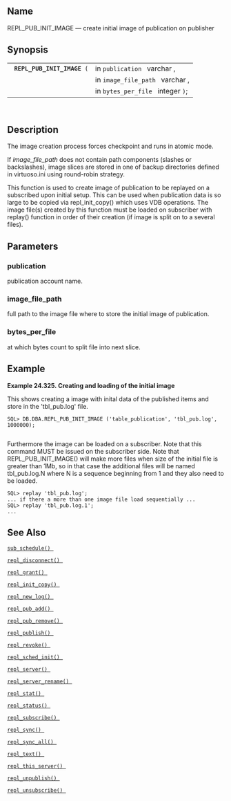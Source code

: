 <div>

<div>

</div>

<div>

## Name

REPL_PUB_INIT_IMAGE — create initial image of publication on publisher

</div>

<div>

## Synopsis

<div>

|                                  |                                   |
|----------------------------------|-----------------------------------|
| ` `**`REPL_PUB_INIT_IMAGE`**` (` | in `publication ` varchar ,       |
|                                  | in `image_file_path ` varchar ,   |
|                                  | in `bytes_per_file ` integer `)`; |

<div>

 

</div>

</div>

</div>

<div>

## Description

The image creation process forces checkpoint and runs in atomic mode.

If <span class="emphasis">*image_file_path*</span> does not contain path
components (slashes or backslashes), image slices are stored in one of
backup directories defined in virtuoso.ini using round-robin strategy.

This function is used to create image of publication to be replayed on a
subscribed upon initial setup. This can be used when publication data is
so large to be copied via repl_init_copy() which uses VDB operations.
The image file(s) created by this function must be loaded on subscriber
with replay() function in order of their creation (if image is split on
to a several files).

</div>

<div>

## Parameters

<div>

### publication

publication account name.

</div>

<div>

### image_file_path

full path to the image file where to store the initial image of
publication.

</div>

<div>

### bytes_per_file

at which bytes count to split file into next slice.

</div>

</div>

<div>

## Example

<div>

**Example 24.325. Creating and loading of the initial image**

<div>

This shows creating a image with inital data of the published items and
store in the 'tbl_pub.log' file.

``` screen
SQL> DB.DBA.REPL_PUB_INIT_IMAGE ('table_publication', 'tbl_pub.log', 1000000);
      
```

Furthermore the image can be loaded on a subscriber. Note that this
command MUST be issued on the subscriber side. Note that
REPL_PUB_INIT_IMAGE() will make more files when size of the initial file
is greater than 1Mb, so in that case the additional files will be named
tbl_pub.log.N where N is a sequence beginning from 1 and they also need
to be loaded.

``` screen
SQL> replay 'tbl_pub.log';
... if there a more than one image file load sequentially ...
SQL> replay 'tbl_pub.log.1';
...
```

</div>

</div>

  

</div>

<div>

## See Also

<a href="fn_sub_schedule.html" class="link" title="sub_schedule"><code
class="function">sub_schedule() </code></a>

<a href="fn_repl_disconnect.html" class="link"
title="repl_disconnect"><code
class="function">repl_disconnect() </code></a>

<a href="fn_repl_grant.html" class="link" title="REPL_GRANT"><code
class="function">repl_grant() </code></a>

<a href="fn_repl_init_copy.html" class="link"
title="REPL_INIT_COPY"><code
class="function">repl_init_copy() </code></a>

<a href="fn_repl_new_log.html" class="link" title="repl_new_log"><code
class="function">repl_new_log() </code></a>

<a href="fn_repl_pub_add.html" class="link" title="REPL_PUB_ADD"><code
class="function">repl_pub_add() </code></a>

<a href="fn_repl_pub_remove.html" class="link"
title="REPL_PUB_REMOVE"><code
class="function">repl_pub_remove() </code></a>

<a href="fn_repl_publish.html" class="link" title="REPL_PUBLISH"><code
class="function">repl_publish() </code></a>

<a href="fn_repl_revoke.html" class="link" title="REPL_REVOKE"><code
class="function">repl_revoke() </code></a>

<a href="fn_repl_sched_init.html" class="link"
title="REPL_SCHED_INIT"><code
class="function">repl_sched_init() </code></a>

<a href="fn_repl_server.html" class="link" title="REPL_SERVER"><code
class="function">repl_server() </code></a>

<a href="fn_repl_server_rename.html" class="link"
title="repl_server_rename"><code
class="function">repl_server_rename() </code></a>

<a href="fn_repl_stat.html" class="link" title="REPL_STAT"><code
class="function">repl_stat() </code></a>

<a href="fn_repl_status.html" class="link" title="repl_status"><code
class="function">repl_status() </code></a>

<a href="fn_repl_subscribe.html" class="link"
title="REPL_SUBSCRIBE"><code
class="function">repl_subscribe() </code></a>

<a href="fn_repl_sync.html" class="link" title="repl_sync"><code
class="function">repl_sync() </code></a>

<a href="fn_repl_sync_all.html" class="link" title="repl_sync_all"><code
class="function">repl_sync_all() </code></a>

<a href="fn_repl_text.html" class="link" title="repl_text"><code
class="function">repl_text() </code></a>

<a href="fn_repl_this_server.html" class="link"
title="repl_this_server"><code
class="function">repl_this_server() </code></a>

<a href="fn_repl_unpublish.html" class="link"
title="REPL_UNPUBLISH"><code
class="function">repl_unpublish() </code></a>

<a href="fn_repl_unsubscribe.html" class="link"
title="REPL_UNSUBSCRIBE"><code
class="function">repl_unsubscribe() </code></a>

</div>

</div>
